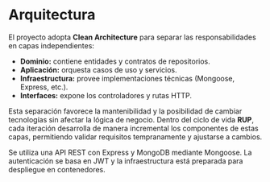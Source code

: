 # Arquitectura

El proyecto adopta **Clean Architecture** para separar las responsabilidades en capas independientes:

- **Dominio:** contiene entidades y contratos de repositorios.
- **Aplicación:** orquesta casos de uso y servicios.
- **Infraestructura:** provee implementaciones técnicas (Mongoose, Express, etc.).
- **Interfaces:** expone los controladores y rutas HTTP.

Esta separación favorece la mantenibilidad y la posibilidad de cambiar tecnologías sin afectar la lógica de negocio. Dentro del ciclo de vida **RUP**, cada iteración desarrolla de manera incremental los componentes de estas capas, permitiendo validar requisitos tempranamente y ajustarse a cambios.

Se utiliza una API REST con Express y MongoDB mediante Mongoose. La autenticación se basa en JWT y la infraestructura está preparada para despliegue en contenedores.
